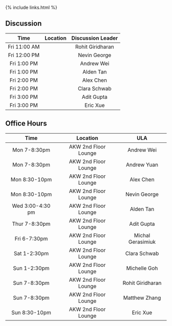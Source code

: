 {% include links.html %}

## Discussion

| Time         |   Location  |  Discussion Leader |
| :---:        |    :----:   |    :---:            |
| Fri 11:00 AM |             |  Rohit Giridharan  |
| Fri 12:00 PM |             |  Nevin George      |
| Fri  1:00 PM |             |  Andrew Wei        |
| Fri  1:00 PM |             |  Alden Tan         |
| Fri  2:00 PM |             |  Alex Chen         |
| Fri  2:00 PM |             |  Clara Schwab      |
| Fri  3:00 PM |             |  Adit Gupta        |
| Fri  3:00 PM |             |  Eric Xue          |


## Office Hours

| Time          |   Location  |  ULA               |
| :---:         |    :----:   |    :---:            |
| Mon 7-8:30pm  |  AKW 2nd Floor Lounge |  Andrew Wei        |
| Mon 7-8:30pm  |  AKW 2nd Floor Lounge |  Andrew Yuan       |
| Mon 8:30-10pm |  AKW 2nd Floor Lounge |  Alex Chen        |
| Mon 8:30-10pm |  AKW 2nd Floor Lounge | Nevin George |
| Wed 3:00-4:30 pm  |  AKW 2nd Floor Lounge |  Alden Tan         |
| Thur 7-8:30pm |  AKW 2nd Floor Lounge |  Adit Gupta     |
| Fri 6-7:30pm  |  AKW 2nd Floor Lounge |  Michal Gerasimiuk |
| Sat 1-2:30pm  |  AKW 2nd Floor Lounge |  Clara Schwab      |
| Sun 1-2:30pm  |  AKW 2nd Floor Lounge |  Michelle Goh      |
| Sun 7-8:30pm  |  AKW 2nd Floor Lounge |  Rohit Giridharan  |
| Sun 7-8:30pm  |  AKW 2nd Floor Lounge |  Matthew Zhang    |
| Sun 8:30-10pm  |  AKW 2nd Floor Lounge |  Eric Xue         |
